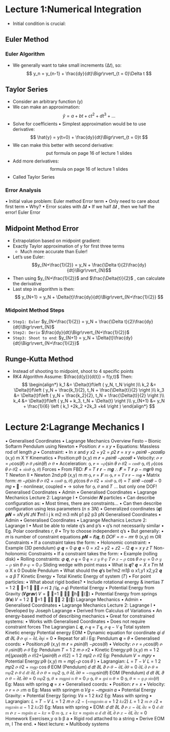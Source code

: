 # Lecture 1:Numerical Integration
- Initial condition is crucial:
## Euler Method
### Euler Algorithm
- We generally want to take small increments (∆𝑡), so:
$$
y_n = y_{n-1} + \frac{dy}{dt}\Bigr\rvert_{t = 0}\Delta t
$$
## Taylor Series
- Consider an arbitrary function (y)
- We can make an approximation:
$$
\hat{y} = a +bt +ct^2 + dt^3 + ...
$$
- Solve for coefficients
• Simplest approximation would be to use derivative:
$$
\hat{y} = y(t=0) + \frac{dy}{dt}\Bigr\rvert_{t = 0}t
$$
- We can make this better with second derivative:
$$\text{put formula on page 16 of lecture 1 slides}$$
- Add more derivatives:
$$\text{formula on page 16 of lecture 1 slides}$$
- Called Taylor Series
### Error Analysis
• Initial value problem:
Euler method
Error term
• Only need to care about first term
• Why?
• Error scales with ∆𝒕
• If we half ∆𝒕 , then we half the error!
Euler Error
## Midpoint Method Error
- Extrapolation based on midpoint gradient:
- Exactly Taylor approximation of y for first three terms
	- Much more accurate than Euler!
- Let’s use Euler:
$$y_{N+\frac{1}{2}} = y_N + \frac{\Delta t}{2}\frac{dy}{dt}\Bigr\rvert_{N}$$
- Then using $y_{N+\frac{1}{2}}$ and $\frac{\Delta{t}}{2}$ , can calculate the derivative
- Last step in algorithm is then:
$$
y_{N+1} = y_N + \Delta{t}\frac{dy}{dt}\Bigr\rvert_{N+\frac{1}{2}}
$$
### Midpoint Method Steps
- `Step1: Euler`   $y_{N+\frac{1}{2}} = y_N + \frac{\Delta t}{2}\frac{dy}{dt}\Bigr\rvert_{N}$
- `Step2: Deriv`   $\frac{dy}{dt}\Bigr\rvert_{N+\frac{1}{2}}$
- `Step3: Shoot to end`: $y_{N+1} = y_N + \Delta{t}\frac{dy}{dt}\Bigr\rvert_{N+\frac{1}{2}}$
## Runge-Kutta Method
- Instead of shooting to midpoint, shoot to 4 specific points
- RK4 Algorithm
Assume: $\frac{d{y}}{d{t}} = f(y,t)$
Then:
$$
\begin{align*}
k_1 &= \Delta{t}f\left ( y_N, t_N \right )\\
k_2 &= \Delta{t}f\left ( y_N + \frac{k_1}{2}, t_N + \frac{\Delta{t}}{2} \right )\\
k_3 &= \Delta{t}f\left ( y_N + \frac{k_2}{2}, t_N + \frac{\Delta{t}}{2} \right )\\
k_4 &= \Delta{t}f\left ( y_N + k_3, t_N + \Delta{t} \right )\\
y_{N+1} &= y_N + \frac{1}{6} \left ( k_1 +2k_2 +2k_3 +k4 \right )
\end{align*}
$$
# Lecture 2:Lagrange Mechanics I
• Generalised
Coordinates
• Lagrange
Mechanics
Overview
Festo – Bionic Softarm
Pendulum using Newton
• Position: 𝒓 = 𝑥
𝑦
• Equations:
Massless rod of length 𝜌
• Constraint:
• In 𝑥 and 𝑦
𝑥2 + 𝑦2 = 𝜌2
𝒓 = 𝑥
𝑦 = 𝜌𝑠𝑖𝑛𝜃
−𝜌𝑐𝑜𝑠𝜃ρ
(x,y)
m
X
Y
Kinematics
• Position:ρθ
(x,y)
m 𝒓 = 𝜌𝑠𝑖𝑛𝜃
−𝜌𝑐𝑜𝑠𝜃
• Velocity: ሶ 𝒓 = 𝜌cos(𝜃) ሶ 𝜃
𝜌sin(𝜃) ሶ 𝜃
• Acceleration: ሷ 𝒓 = −𝜌(sin 𝜃 ሶ 𝜃2 − 𝑐𝑜𝑠𝜃 ሷ 𝜃)
𝜌(cos 𝜃 ሶ 𝜃2 + 𝑠𝑖𝑛𝜃 ሷ 𝜃)
Forces
• From FBD:
𝑭 = 𝑇 𝒓
𝒓 − 𝑚𝒈
∴ 𝑭 = 𝑇 𝒓
𝜌 − 𝑚𝒈rθ
mg
T
Newton II
• Newton 2nd:ρθ
(x,y)
m
𝑚 ሷ 𝒓 = 𝑭
𝑚 ሷ 𝒓 = 𝑇 𝒓
𝒓 − 𝑚𝒈
• Matrix form:
𝑚 −𝜌(sin 𝜃 ሶ 𝜃2 + 𝑐𝑜𝑠𝜃 ሷ 𝜃)
𝜌(cos 𝜃 ሶ 𝜃2 + 𝑠𝑖𝑛𝜃 ሷ 𝜃) = 𝑇 𝑠𝑖𝑛𝜃
−𝑐𝑜𝑠𝜃 − 0
𝑚𝑔
•  - nonlinear, coupled
• → solve for ሷ 𝜃 and 𝑇 … but only one DOF!
Generalised Coordinates
• Admin
• Generalised
Coordinates
• Lagrange
Mechanics
Lecture 2:
Lagrange I
• Consider 𝑵 particles
• Can describe configuration as:
• Most times, there are constraints…
• Can then describe configuration
using less parameters (𝑛 ≤ 3𝑁)
• Generalized coordinates (𝒒)
𝒑𝑵 = 𝑥𝑁 𝑦𝑁 𝑧𝑁 𝑻m1
i
j
k
m2
m3
mN
p1
p2
p3
pN
Generalised Coordinates
• Admin
• Generalised
Coordinates
• Lagrange
Mechanics
Lecture 2:
Lagrange I
• Must be able to relate q’s and p’s
• q’s not necessarily similar
• Eg. Polar coordinates 𝑟, 𝜃
• Try to choose independent q’s
• But generally:
• 𝑚 is number of constraint equations
𝒑𝑵 = 𝒇(𝒒, 𝒕)
𝐷𝑂𝐹 = 𝑛 − 𝑚r
θ
(x,y)
m
OR
Constraints
• If a constraint takes the form:
• Holonomic constraint:
• Example (3D pendulum)
𝜑 𝒒 = 0
𝜑 𝒒 = 0 = 𝑥2 + 𝑦2 + 𝑧2 − 𝑙2
𝒒 = 𝑥 𝑦 𝑧 𝑇
Non-holonomic Constraints
• If a constraint takes the form:
• Example (rolling disk)
• Rolling constraints:
𝜑 𝒒, ሶ 𝒒 = 0
𝒒 = 𝑥 𝑦 𝜃 𝜑 𝑇
ሶ
𝑥 − 𝜌 cos 𝜃 ሶ 𝜑 = 0
ሶ
𝑦 − 𝜌 sin 𝜃 ሶ 𝜑 = 0
𝜌
Sliding wedge with point mass
• What is 𝒒?
𝒒 = 𝑋 𝑥 𝑇m
M
α
X
x
0
Double Pendulum
• What should the 𝒒’s be?m2
m1β
α
x1,y1
x2,y2
𝒒 = 𝛼 𝛽 𝑇
Kinetic Energy
• Total Kinetic Energy of system (𝑇)
• For point particles:
• What about rigid bodies?
• Include rotational energy & inertias
𝑇 = 1
2 ෍
𝑖=1
𝑁
𝑚𝑖 ሶ 𝒓𝒊
𝟐
𝑓(𝒒, ሶ 𝒒)
Potential Energy
• Potential Energy from Gravity (𝑽𝒈𝒓𝒂𝒗)
𝑉 = ෍
𝑖=1
𝑁
𝑚𝑖 𝑔ℎ𝑖
𝑓(𝒒)
• Potential Energy from springs (𝑽𝒔)
𝑉 = 1
2 ෍
𝑖=1
𝑁
𝑘𝑖 𝑥𝑖
2 𝑓(𝒒)
Lagrange Mechanics
• Admin
• Generalised
Coordinates
• Lagrange
Mechanics
Lecture 2:
Lagrange I
• Developed by Joseph Lagrange
• Derived from Calculus of Variations
• An energy-based method of describing
mechanics
• Great for constrained systems:
• Works with Generalised Coordinates
• Does not require constraint forces
The Lagrangian
𝐿 𝒒, ሶ 𝒒 = 𝑇 𝒒, ሶ 𝒒 − 𝑉 𝒒
Total system Kinetic energy Potential energy
EOM
• Dynamic equation for coordinate 𝑞𝑖
𝑑
𝑑𝑡
𝜕𝐿
𝜕 ሶ 𝑞𝑖
− 𝜕𝐿
𝜕𝑞𝑖
= 0
• Repeat for all 𝑖
Eg: Pendulum
𝒒 = 𝜃
• Generalised coords:
• Position:ρθ
(x,y)
m 𝒓 = 𝜌sin(𝜃)
−𝜌cos(𝜃)
• Velocity: ሶ 𝒓 = 𝜌cos(𝜃) ሶ 𝜃
𝜌sin(𝜃) ሶ 𝜃
Eg: Pendulum
𝑇 = 1
2 𝑚 ሶ 𝒓2
• Kinetic Energy:ρθ
(x,y)
m
= 1
2 𝑚[(𝜌𝑐𝑜𝑠(𝜃) ሶ 𝜃)2+(𝜌𝑠𝑖𝑛(𝜃) ሶ 𝜃)2]
= 1
2 𝑚𝜌2 ሶ 𝜃2
Eg: Pendulum
𝑉 = 𝑚𝑔𝑟𝑦
• Potential Energy:ρθ
(x,y)
m
= 𝑚𝑔(−𝜌 cos 𝜃 )
• Lagrangian:
𝐿 = 𝑇 − 𝑉
𝐿 = 1
2 𝑚𝜌2 ሶ 𝜃2 + 𝑚𝑔𝜌 cos 𝜃
EOM (Pendulum)
𝑑
𝑑𝑡
𝜕𝐿
𝜕 ሶ 𝜃 − 𝜕𝐿
𝜕𝜃 = 0
𝜕𝐿
𝜕 ሶ 𝜃 = 𝑚𝜌2 ሶ 𝜃
𝑑
𝑑𝑡
𝜕𝐿
𝜕 ሶ 𝜃 = 𝑚𝜌2 ሷ 𝜃
𝜕𝐿
𝜕𝜃 = −𝑚𝑔𝜌sin(𝜃)
EOM (Pendulum)
𝑑
𝑑𝑡
𝜕𝐿
𝜕 ሶ 𝜃 − 𝜕𝐿
𝜕𝜃 = 0
𝑚𝜌2 ሷ 𝜃 + 𝑚𝑔𝜌𝑠𝑖 𝑛 𝜃 = 0
𝜌 ሷ 𝜃 + 𝑔𝑠𝑖 𝑛 𝜃 = 0
ሷ
𝜃 = − 𝑔
𝜌 𝑠𝑖𝑛(𝜃)
Eg: Mass with spring
𝒒 = 𝑥
• Generalised coords:
• Position: 𝒓 = 𝑥
• Velocity: ሶ 𝒓 = ሶ 𝑥m
α
Eg: Mass with springm
α
𝑉𝑔 = −𝑚𝑔𝑥𝑠𝑖𝑛 𝛼
• Potential Energy Gravity:
• Potential Energy Spring:
𝑉𝑠 = 1
2 𝑘𝑥2
Eg: Mass with spring
• Lagrangian:
𝐿 = 𝑇 − 𝑉
𝐿 = 1
2 𝑚 ሶ 𝑥2 − (−𝑚𝑔𝑥𝑠𝑖𝑛 𝛼 + 1
2 𝑘𝑥2)
𝐿 = 1
2 𝑚 ሶ 𝑥2 + 𝑚𝑔𝑥𝑠𝑖𝑛 𝛼 − 1
2 𝑘𝑥2)
Eg: Mass with spring
• EOM: 𝑑
𝑑𝑡
𝜕𝐿
𝜕 ሶ 𝑥 − 𝜕𝐿
𝜕𝑥 = 0
𝑑
𝑑𝑡 𝑚 ሶ 𝑥 − 𝑚𝑔𝑠𝑖𝑛 𝛼 − 𝑘𝑥 = 0
𝑚 ሷ 𝑥 + 𝑘𝑥 = 𝑚𝑔𝑠𝑖𝑛 𝛼
𝑑
𝑑𝑡
𝜕𝐿
𝜕 ሶ 𝑥 − 𝜕𝐿
𝜕𝑥 = 0
Homework Exercisex,y
α
b
β
a
• Rigid rod attached
to a string
• Derive EOM
m, I
The end.
• Next lecture:
• Multibody
systems